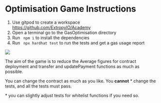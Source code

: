 # Optimisation Game Instructions

1. Use gitpod to create a workspace
   https://github.com/ExtropyIO/Academy
2. Open a terminal go to the GasOptimisation directory
3. Run ` npm i` to install the dependencies
4. Run ` npx hardhat test` to run the tests and get a gas usage report

![](https://i.imgur.com/sXcfvEj.png)

The aim of the game is to reduce the Average figures for contract deployment and transfer and updatePayment functions as much as possible.

You can change the contract as much as you like.
You **cannot** \* change the tests, and all the tests must pass.

\* you can slightly adjust tests for whitelist functions if you need so.
